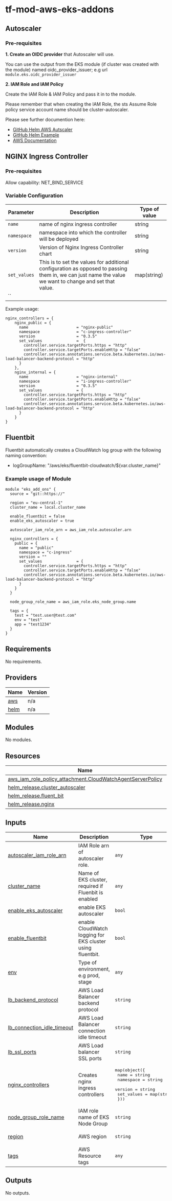 # tf-mod-aws-eks-addons

## Autoscaler

### Pre-requisites
**1. Create an OIDC provider** that Autoscaler will use. 

You can use the output from the EKS module (if cluster was created with the module) named oidc_provider_issuer; e.g url `module.eks.oidc_provider_issuer`

**2. IAM Role and IAM Policy**

Create the IAM Role & IAM Policy and pass it in to the module.

Please remember that when creating the IAM Role, the sts Assume Role policy service account name should be cluster-autoscaler.

Please see further documention here:
- [GitHub Helm AWS Autscaler](https://github.com/kubernetes/autoscaler/tree/master/charts/cluster-autoscaler#aws---using-auto-discovery-of-tagged-instance-groups)
- [GitHub Helm Example](https://github.com/kubernetes/autoscaler/blob/master/cluster-autoscaler/cloudprovider/aws/CA_with_AWS_IAM_OIDC.md)
- [AWS Documentation](https://docs.aws.amazon.com/eks/latest/userguide/cluster-autoscaler.html)

## NGINX Ingress Controller

### Pre-requisites
Allow capability: NET_BIND_SERVICE

### Variable Configuration

| Parameter | Description | Type of value
| - | - | - 
| `name`| name of nginx ingress controller | string
| `namespace`| namespace into which the controller will be deployed | string
| `version`| Version of Nginx Ingress Controller chart | string
| `set_values`| This is to set the values for additional configuration as opposed to passing them in, we can just name the value we want to change and set that value. | map(string)
| ``|  |  |


Example usage:
```hcl
nginx_controllers = {
    nginx_public = {
      name                     = "nginx-public"
      namespace                = "c-ingress-controller"
      version                  = "0.3.5"
      set_values               =  {
        controller.service.targetPorts.https = "http"
        controller.service.targetPorts.enableHttp = "false"
        controller.service.annotations.service.beta.kubernetes.io/aws-load-balancer-backend-protocol = "http"
      }
    },
    nginx_internal = {
      name                     = "nginx-internal"
      namespace                = "i-ingress-controller"
      version                  = "0.3.5"
      set_values               = {
        controller.service.targetPorts.https = "http"
        controller.service.targetPorts.enableHttp = "false"
        controller.service.annotations.service.beta.kubernetes.io/aws-load-balancer-backend-protocol = "http"
      }
    }
}
```

## Fluentbit
Fluentbit automatically creates a CloudWatch log group with the following naming convention: 
- logGroupName: "/aws/eks/fluentbit-cloudwatch/${var.cluster_name}"

### Example usage of Module
```hcl
module "eks_add_ons" {
  source = "git::https://"
  
  region = "eu-central-1"
  cluster_name = local.cluster_name

  enable_fluentbit = false
  enable_eks_autoscaler = true

  autoscaler_iam_role_arn = aws_iam_role.autoscaler.arn
  
  nginx_controllers = {
    public = {
      name = "public"
      namespace = "c-ingress"
      version = ""
      set_values               = {
        controller.service.targetPorts.https = "http"
        controller.service.targetPorts.enableHttp = "false"
        controller.service.annotations.service.beta.kubernetes.io/aws-load-balancer-backend-protocol = "http"
      }
    }
  }

  node_group_role_name = aws_iam_role.eks_node_group.name

  tags = {
    test = "test.user@test.com"
    env = "test"
    app = "test1234"
  }
}
```
## Requirements

No requirements.

## Providers

| Name | Version |
|------|---------|
| <a name="provider_aws"></a> [aws](#provider\_aws) | n/a |
| <a name="provider_helm"></a> [helm](#provider\_helm) | n/a |

## Modules

No modules.

## Resources

| Name | Type |
|------|------|
| [aws_iam_role_policy_attachment.CloudWatchAgentServerPolicy](https://registry.terraform.io/providers/hashicorp/aws/latest/docs/resources/iam_role_policy_attachment) | resource |
| [helm_release.cluster_autoscaler](https://registry.terraform.io/providers/hashicorp/helm/latest/docs/resources/release) | resource |
| [helm_release.fluent_bit](https://registry.terraform.io/providers/hashicorp/helm/latest/docs/resources/release) | resource |
| [helm_release.nginx](https://registry.terraform.io/providers/hashicorp/helm/latest/docs/resources/release) | resource |

## Inputs

| Name | Description | Type | Default | Required |
|------|-------------|------|---------|:--------:|
| <a name="input_autoscaler_iam_role_arn"></a> [autoscaler\_iam\_role\_arn](#input\_autoscaler\_iam\_role\_arn) | IAM Role arn of autoscaler role. | `any` | n/a | yes |
| <a name="input_cluster_name"></a> [cluster\_name](#input\_cluster\_name) | Name of EKS cluster, required if Fluenbit is enabled | `any` | n/a | yes |
| <a name="input_enable_eks_autoscaler"></a> [enable\_eks\_autoscaler](#input\_enable\_eks\_autoscaler) | enable EKS autoscaler | `bool` | `false` | no |
| <a name="input_enable_fluentbit"></a> [enable\_fluentbit](#input\_enable\_fluentbit) | enable CloudWatch logging for EKS cluster using fluentbit. | `bool` | `false` | no |
| <a name="input_env"></a> [env](#input\_env) | Type of environment, e.g prod, stage | `any` | n/a | yes |
| <a name="input_lb_backend_protocol"></a> [lb\_backend\_protocol](#input\_lb\_backend\_protocol) | AWS Load Balancer backend protocol | `string` | `"http"` | no |
| <a name="input_lb_connection_idle_timeout"></a> [lb\_connection\_idle\_timeout](#input\_lb\_connection\_idle\_timeout) | AWS Load Balancer connection idle timeout | `string` | `"120"` | no |
| <a name="input_lb_ssl_ports"></a> [lb\_ssl\_ports](#input\_lb\_ssl\_ports) | AWS Load balancer SSL ports | `string` | `"443"` | no |
| <a name="input_nginx_controllers"></a> [nginx\_controllers](#input\_nginx\_controllers) | Creates nginx ingress controllers | <pre>map(object({<br>      name                     = string<br>      namespace                = string<br>      version                  = string<br>      set_values               = map(string)<br>    }))</pre> | n/a | yes |
| <a name="input_node_group_role_name"></a> [node\_group\_role\_name](#input\_node\_group\_role\_name) | IAM role name of EKS Node Group | `string` | `""` | no |
| <a name="input_region"></a> [region](#input\_region) | AWS region | `string` | `"eu-central-1"` | no |
| <a name="input_tags"></a> [tags](#input\_tags) | AWS Resource tags | `any` | n/a | yes |

## Outputs

No outputs.
